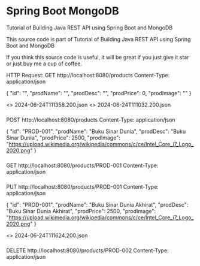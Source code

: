 # Spring Boot MongoDB
Tutorial of Building Java REST API using Spring Boot and MongoDB

This source code is part of Tutorial of Building Java REST API using Spring Boot and MongoDB

If you think this source code is useful, it will be great if you just give it star or just buy me a cup of coffee.

HTTP Request:
GET http://localhost:8080/products
Content-Type: application/json

{
"id": "",
"prodName": "",
"prodDesc": "",
"prodPrice": 0,
"prodImage": ""
}

<> 2024-06-24T111358.200.json
<> 2024-06-24T111032.200.json

###

POST http://localhost:8080/products
Content-Type: application/json

{
"id": "PROD-001",
"prodName": "Buku Sinar Dunia",
"prodDesc": "Buku Sinar Dunia",
"prodPrice": 2500,
"prodImage": "https://upload.wikimedia.org/wikipedia/commons/c/ce/Intel_Core_i7_Logo_2020.png"
}

###

GET http://localhost:8080/products/PROD-001
Content-Type: application/json

###

PUT http://localhost:8080/products/PROD-001
Content-Type: application/json

{
"id": "PROD-001",
"prodName": "Buku Sinar Dunia Akhirat",
"prodDesc": "Buku Sinar Dunia Akhirat",
"prodPrice": 2500,
"prodImage": "https://upload.wikimedia.org/wikipedia/commons/c/ce/Intel_Core_i7_Logo_2020.png"
}

<> 2024-06-24T111624.200.json

###

DELETE http://localhost:8080/products/PROD-002
Content-Type: application/json
